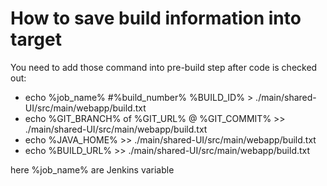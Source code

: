 # How to save build information into target
You need to add those command into pre-build step after code is checked out:
* echo %job_name% #%build_number% %BUILD_ID%   > ./main/shared-UI/src/main/webapp/build.txt
* echo %GIT_BRANCH% of %GIT_URL% @ %GIT_COMMIT%  >> ./main/shared-UI/src/main/webapp/build.txt
* echo %JAVA_HOME% >> ./main/shared-UI/src/main/webapp/build.txt 
* echo %BUILD_URL% >> ./main/shared-UI/src/main/webapp/build.txt 

here %job_name% are Jenkins variable
